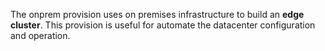 The onprem provision uses on premises infrastructure to build an **edge cluster**. This provision is useful for automate the datacenter configuration and operation.
